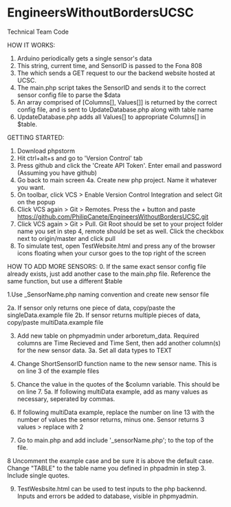 # EngineersWithoutBordersUCSC
Technical Team Code

HOW IT WORKS:
1. Arduino periodically gets a single sensor's data
2. This string, current time, and SensorID is passed to the Fona 808 
3. The which sends a GET request to our the backend website hosted at UCSC. 
4. The main.php script takes the SensorID and sends it to the correct sensor config file to parse the $data
5. An array comprised of [Columns[], Values[]] is returned by the correct config file, and is sent to UpdateDatabase.php along with table name
6. UpdateDatabase.php adds all Values[] to appropriate Columns[] in $table.

GETTING STARTED:
1. Download phpstorm
2. Hit ctrl+alt+s and go to 'Version Control' tab
3. Press github and click the 'Create API Token'. Enter email and password (Assuming you have github)
4. Go back to main screen
4a. Create new php project. Name it whatever you want.
5. On toolbar, click VCS > Enable Version Control Integration and select Git on the popup
6. Click VCS again > Git > Remotes. Press the + button and paste https://github.com/PhilipCanete/EngineersWithoutBordersUCSC.git
7. Click VCS again > Git > Pull. Git Root should be set to your project folder name you set in step 4, remote should be set as well. Click the checkbox next to origin/master and click pull
8. To simulate test, open TestWebsite.html and press any of the browser icons floating when your cursor goes to the top right of the screen

HOW TO ADD MORE SENSORS:
0. If the same exact sensor config file already exists, just add another case to the main.php file. Reference the same function, but use a different $table

1.Use _SensorName.php naming convention and create new sensor file

2a. If sensor only returns one piece of data, copy/paste the singleData.example file
2b. If sensor returns multiple pieces of data, copy/paste multiData.example file
  
3. Add new table on phpmyadmin under arboretum_data. Required columns are Time Recieved and Time Sent, then add another column(s) for the new sensor data.
3a. Set all data types to TEXT

4. Change ShortSensorID function name to the new sensor name. This is on line 3 of the example files

5. Chance the value in the quotes of the $column variable. This should be on line 7.
5a. If following multiData example, add as many values as necessary, seperated by commas.

6. If following multiData example, replace the number on line 13 with the number of values the sensor returns, minus one. Sensor returns 3 values > replace with 2

7. Go to main.php and add     include '_sensorName.php';       to the top of the file.

8 Uncomment the example case and be sure it is above the default case. Change "TABLE" to the table name you defined in phpadmin in step 3. Include single quotes.

9. TestWesbsite.html can be used to test inputs to the php backennd. Inputs and errors be added to database, visible in phpmyadmin.
